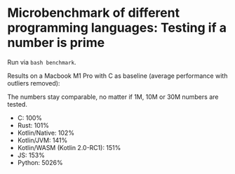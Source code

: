 # Microbenchmark of different programming languages: Testing if a number is prime

Run via `bash benchmark`.

Results on a Macbook M1 Pro with C as baseline (average performance with outliers removed):

The numbers stay comparable, no matter if 1M, 10M or 30M numbers are tested.

* C: 100%
* Rust: 101%
* Kotlin/Native: 102%
* Kotlin/JVM: 141%
* Kotlin/WASM (Kotlin 2.0-RC1): 151%
* JS: 153%
* Python: 5026%
